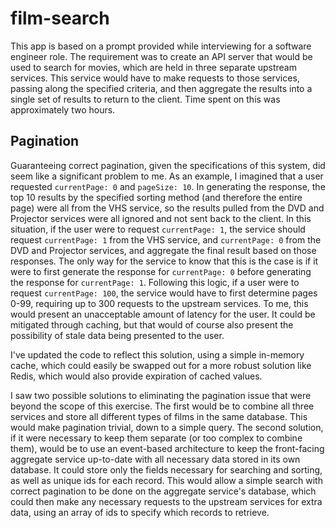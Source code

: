 # film-search

This app is based on a prompt provided while interviewing for a software engineer role. The requirement was to create an API server that would be used to search for movies, which are held in three separate upstream services. This service would have to make requests to those services, passing along the specified criteria, and then aggregate the results into a single set of results to return to the client. Time spent on this was approximately two hours.

Pagination
----------
Guaranteeing correct pagination, given the specifications of this system, did seem like a significant problem to me. As an example, I imagined that a user requested `currentPage: 0` and `pageSize: 10`. In generating the response, the top 10 results by the specified sorting method (and therefore the entire page) were all from the VHS service, so the results pulled from the DVD and Projector services were all ignored and not sent back to the client. In this situation, if the user were to request `currentPage: 1`, the service should request `currentPage: 1` from the VHS service, and `currentPage: 0` from the DVD and Projector services, and aggregate the final result based on those responses. The only way for the service to know that this is the case is if it were to first generate the response for `currentPage: 0` before generating the response for `currentPage: 1`. Following this logic, if a user were to request `currentPage: 100`, the service would have to first determine pages 0-99, requiring up to 300 requests to the upstream services. To me, this would present an unacceptable amount of latency for the user. It could be mitigated through caching, but that would of course also present the possibility of stale data being presented to the user.

I've updated the code to reflect this solution, using a simple in-memory cache, which could easily be swapped out for a more robust solution like Redis, which would also provide expiration of cached values.

I saw two possible solutions to eliminating the pagination issue that were beyond the scope of this exercise. The first would be to combine all three services and store all different types of films in the same database. This would make pagination trivial, down to a simple query. The second solution, if it were necessary to keep them separate (or too complex to combine them), would be to use an event-based architecture to keep the front-facing aggregate service up-to-date with all necessary data stored in its own database. It could store only the fields necessary for searching and sorting, as well as unique ids for each record. This would allow a simple search with correct pagination to be done on the aggregate service's database, which could then make any necessary requests to the upstream services for extra data, using an array of ids to specify which records to retrieve.
